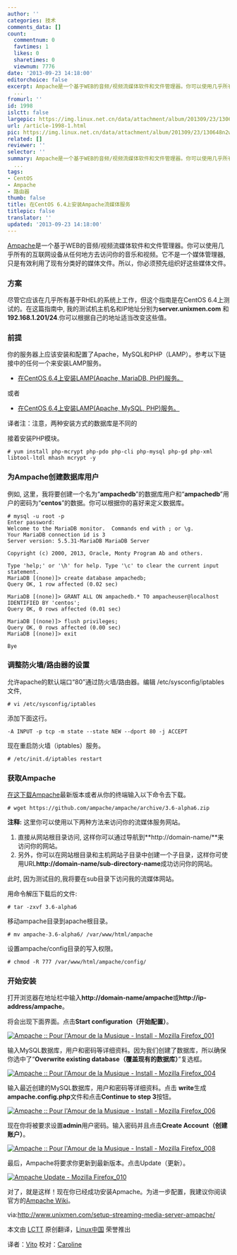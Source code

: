 ```yaml
---
author: ''
categories: 技术
comments_data: []
count:
  commentnum: 0
  favtimes: 1
  likes: 0
  sharetimes: 0
  viewnum: 7776
date: '2013-09-23 14:18:00'
editorchoice: false
excerpt: Ampache是一个基于WEB的音频/视频流媒体软件和文件管理器。你可以使用几乎所有的互联网设备从任何地方去访问你的音乐和视频。它不是一个媒体管理器,只是有效利用了现有分类好的媒体文件。所以，你必须预先组织好这些
  ...
fromurl: ''
id: 1998
islctt: false
largepic: https://img.linux.net.cn/data/attachment/album/201309/23/130648n2wv54nj4epafweu.png
url: /article-1998-1.html
pic: https://img.linux.net.cn/data/attachment/album/201309/23/130648n2wv54nj4epafweu.png.thumb.jpg
related: []
reviewer: ''
selector: ''
summary: Ampache是一个基于WEB的音频/视频流媒体软件和文件管理器。你可以使用几乎所有的互联网设备从任何地方去访问你的音乐和视频。它不是一个媒体管理器,只是有效利用了现有分类好的媒体文件。所以，你必须预先组织好这些
  ...
tags:
- CentOS
- Ampache
- 路由器
thumb: false
title: 在CentOS 6.4上安装Ampache流媒体服务
titlepic: false
translator: ''
updated: '2013-09-23 14:18:00'
---
```


[Ampache](https://github.com/ampache/ampache/)是一个基于WEB的音频/视频流媒体软件和文件管理器。你可以使用几乎所有的互联网设备从任何地方去访问你的音乐和视频。它不是一个媒体管理器,只是有效利用了现有分类好的媒体文件。所以，你必须预先组织好这些媒体文件。


### **方案**


尽管它应该在几乎所有基于RHEL的系统上工作，但这个指南是在CentOS 6.4上测试的。在这篇指南中, 我的测试机主机名和IP地址分别为**server.unixmen.com** 和 **192.168.1.201/24**.你可以根据自己的地址适当改变这些值。


### **前提**


你的服务器上应该安装和配置了Apache，MySQL和PHP（LAMP）。参考以下链接中的任何一个来安装LAMP服务。


* [在CentOS 6.4上安装LAMP(Apache, MariaDB, PHP)服务。](http://www.unixmen.com/install-lamp-apache-with-mariadb-and-php-on-centosrhelscientific-linux-6/)


或者


* [在CentOS 6.4上安装LAMP(Apache, MySQL, PHP)服务。](http://www.unixmen.com/install-lamp-server-in-centos-6-4-rhel-6-4/)


译者注：注意，两种安装方式的数据库是不同的


接着安装PHP模块。



```
# yum install php-mcrypt php-pdo php-cli php-mysql php-gd php-xml libtool-ltdl mhash mcrypt -y
```

### **为Ampache创建数据库用户**


例如, 这里，我将要创建一个名为“**ampachedb**”的数据库用户和“**ampachedb**”用户的密码为“**centos**”的数据。你可以根据你的喜好来定义数据库。



```
# mysql -u root -p
Enter password: 
Welcome to the MariaDB monitor.  Commands end with ; or \g.
Your MariaDB connection id is 3
Server version: 5.5.31-MariaDB MariaDB Server
 
Copyright (c) 2000, 2013, Oracle, Monty Program Ab and others. 

Type 'help;' or '\h' for help. Type '\c' to clear the current input statement.
MariaDB [(none)]> create database ampachedb;
Query OK, 1 row affected (0.02 sec)

MariaDB [(none)]> GRANT ALL ON ampachedb.* TO ampacheuser@localhost IDENTIFIED BY 'centos';
Query OK, 0 rows affected (0.01 sec)

MariaDB [(none)]> flush privileges;
Query OK, 0 rows affected (0.00 sec)
MariaDB [(none)]> exit

Bye
```

### **调整防火墙/路由器的设置**


允许apache的默认端口“80”通过防火墙/路由器。编辑 /etc/sysconfig/iptables 文件,



```
# vi /etc/sysconfig/iptables
```

添加下面这行。



```
-A INPUT -p tcp -m state --state NEW --dport 80 -j ACCEPT
```

现在重启防火墙（iptables）服务。



```
# /etc/init.d/iptables restart
```

### **获取Ampache**


[在这下载Ampache](https://github.com/ampache/ampache/tags)最新版本或者从你的终端输入以下命令去下载。



```
# wget https://github.com/ampache/ampache/archive/3.6-alpha6.zip
```

**注释:** 这里你可以使用以下两种方法来访问你的流媒体服务网站。


1. 直接从网站根目录访问, 这样你可以通过导航到**http://domain-name/**来访问你的网站。
2. 另外，你可以在网站根目录和主机网站子目录中创建一个子目录，这样你可使用URL**http://domain-name/sub-directory-name**成功访问你的网站。


此时, 因为测试目的,我将要在sub目录下访问我的流媒体网站。


用命令解压下载后的文件:



```
# tar -zxvf 3.6-alpha6
```

移动ampache目录到apache根目录。



```
# mv ampache-3.6-alpha6/ /var/www/html/ampache
```

设置ampache/config目录的写入权限。



```
# chmod -R 777 /var/www/html/ampache/config/
```

### **开始安装**


打开浏览器在地址栏中输入**http://domain-name/ampache**或**http://ip-address/ampache**。


将会出现下面界面。点击**Start configuration（开始配置）**。


[![Ampache :: Pour l'Amour de la Musique - Install - Mozilla Firefox_001](https://img.linux.net.cn/data/attachment/album/201309/23/130648n2wv54nj4epafweu.png)](http://180016988.r.cdn77.net/wp-content/uploads/2013/09/Ampache-Pour-lAmour-de-la-Musique-Install-Mozilla-Firefox_001.png) 


输入MySQL数据库，用户和密码等详细资料。因为我们创建了数据库，所以确保你选中了“**Overwrite existing database（覆盖现有的数据库）**”复选框。


[![Ampache :: Pour l'Amour de la Musique - Install - Mozilla Firefox_004](https://img.linux.net.cn/data/attachment/album/201309/23/130705vrr06a39h2or8zo3.png)](http://180016988.r.cdn77.net/wp-content/uploads/2013/09/Ampache-Pour-lAmour-de-la-Musique-Install-Mozilla-Firefox_004.png) 


输入最近创建的MySQL数据库，用户和密码等详细资料。点击 **write**生成**ampache.config.php**文件和点击**Continue to step 3**按钮。


[![Ampache :: Pour l'Amour de la Musique - Install - Mozilla Firefox_006](https://img.linux.net.cn/data/attachment/album/201309/23/130722t4yqgax0t83xt60j.png)](http://180016988.r.cdn77.net/wp-content/uploads/2013/09/Ampache-Pour-lAmour-de-la-Musique-Install-Mozilla-Firefox_006.png)


现在你将被要求设置**admin**用户密码。输入密码并且点击**Create Account（创建账户）**。


[![Ampache :: Pour l'Amour de la Musique - Install - Mozilla Firefox_008](https://img.linux.net.cn/data/attachment/album/201309/23/130735w6cbbz1j6xkwibff.png)](http://180016988.r.cdn77.net/wp-content/uploads/2013/09/Ampache-Pour-lAmour-de-la-Musique-Install-Mozilla-Firefox_008.png)


最后，Ampache将要求你更新到最新版本。点击Update（更新）。


[![Ampache Update - Mozilla Firefox_010](https://img.linux.net.cn/data/attachment/album/201309/23/130745z08k3y937wj7gc68.png)](http://180016988.r.cdn77.net/wp-content/uploads/2013/09/Ampache-Update-Mozilla-Firefox_010.png)


对了，就是这样！现在你已经成功安装Apmache。为进一步配置，我建议你阅读官方的[Ampache Wiki](http://ampache.org/wiki/start)。


 


via:<http://www.unixmen.com/setup-streaming-media-server-ampache/>


本文由 [LCTT](https://github.com/LCTT/TranslateProject) 原创翻译，[Linux中国](http://linux.cn/portal.php) 荣誉推出


译者：[Vito](http://linux.cn/space/Vito) 校对：[Caroline](http://linux.cn/space/14763)